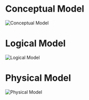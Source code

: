 # Conceptual Model

![Conceptual Model]()

# Logical Model

![Logical Model]()

# Physical Model

![Physical Model]()